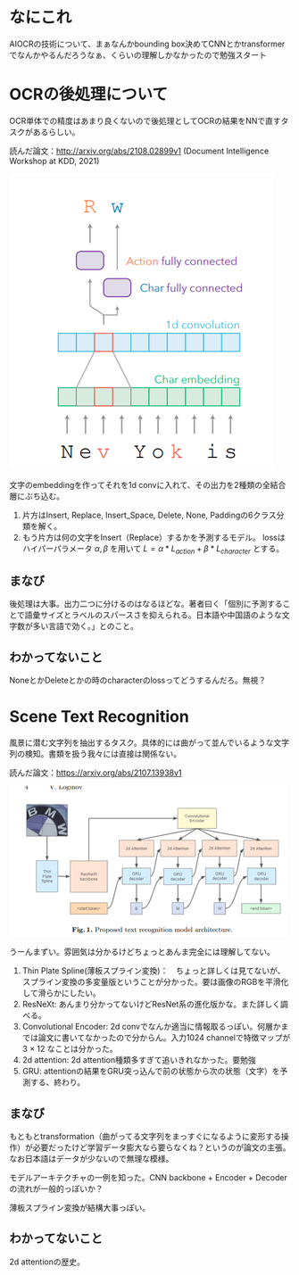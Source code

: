 # なにこれ
AIOCRの技術について、まぁなんかbounding box決めてCNNとかtransformerでなんかやるんだろうなぁ、くらいの理解しかなかったので勉強スタート

# OCRの後処理について
OCR単体での精度はあまり良くないので後処理としてOCRの結果をNNで直すタスクがあるらしい。

読んだ論文：http://arxiv.org/abs/2108.02899v1 (Document Intelligence Workshop at KDD, 2021)

![後処理モデルのアーキテクチャ](image.png)

文字のembeddingを作ってそれを1d convに入れて、その出力を2種類の全結合層にぶち込む。
1. 片方はInsert, Replace, Insert_Space, Delete, None, Paddingの6クラス分類を解く。
2. もう片方は何の文字をInsert（Replace）するかを予測するモデル。
lossはハイパーパラメータ $\alpha,\beta$ を用いて $L = \alpha * L_{action} + \beta * L_{character}$ とする。

## まなび
後処理は大事。出力二つに分けるのはなるほどな。著者曰く「個別に予測することで語彙サイズとラベルのスパースさを抑えられる。日本語や中国語のような文字数が多い言語で効く。」とのこと。

## わかってないこと
NoneとかDeleteとかの時のcharacterのlossってどうするんだろ。無視？

# Scene Text Recognition
風景に潜む文字列を抽出するタスク。具体的には曲がって並んでいるような文字列の検知。書類を扱う我々には直接は関係ない。

読んだ論文：https://arxiv.org/abs/2107.13938v1

![モデルのアーキテクチャ](image-1.png)

うーんまずい。雰囲気は分かるけどちょっとあんま完全には理解してない。
1. Thin Plate Spline(薄板スプライン変換)：　ちょっと詳しくは見てないが、スプライン変換の多変量版ということが分かった。要は画像のRGBを平滑化して滑らかにしたい。
2. ResNeXt: あんまり分かってないけどResNet系の進化版かな。また詳しく調べる。
3. Convolutional Encoder: 2d convでなんか適当に情報取るっぽい。何層かまでは論文に書いてなかったので分からん。入力1024 channelで特徴マップが3 $\times$ 12 なことは分かった。
4. 2d attention: 2d attention種類多すぎて追いきれなかった。要勉強
5. GRU: attentionの結果をGRU突っ込んで前の状態から次の状態（文字）を予測する、終わり。

## まなび
もともとtransformation（曲がってる文字列をまっすぐになるように変形する操作）が必要だったけど学習データ膨大なら要らなくね？というのが論文の主張。なお日本語はデータが少ないので無理な模様。

モデルアーキテクチャの一例を知った。CNN backbone + Encoder + Decoderの流れが一般的っぽいか？

薄板スプライン変換が結構大事っぽい。

## わかってないこと
2d attentionの歴史。
